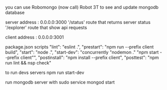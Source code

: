 you can use Robomongo (now call) Robot 3T to see and update mongodb database 

server address : 0.0.0.0:3000
      '/status' route that returns server status
      '/explorer' route that show api requests

client address : 0.0.0.0:3001


package.json scripts
      	    "lint": "eslint .",
	    "prestart": "npm run --prefix client build",
	    "start": "node .",
	    "start-dev": "concurrently \"nodemon .\" \"npm start --prefix client\"",
	    "postinstall": "npm install --prefix client",
	    "posttest": "npm run lint && nsp check"

to run devs servers
   npm run start-dev

run mongodb server with
    sudo service mongod start